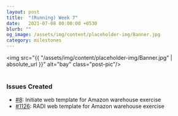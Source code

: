 ```yaml
---
layout: post
title:  "(Running) Week 7"
date:   2021-07-08 00:00:00 +0530
blurb: ""
og_image: /assets/img/content/placeholder-img/Banner.jpg
category: milestones
---
```


<img src="{{ "/assets/img/content/placeholder-img/Banner.jpg" | absolute_url }}" alt="bay" class="post-pic"/>
<br />
<br />

### Issues Created
- [#8][]: Initiate web template for Amazon warehouse exercise
- [#1126][]: RADI web template for Amazon warehouse exercise


[#8]: https://github.com/TheRoboticsClub/gsoc2021-Siddharth_Saha/issues/8 "Issue #8"
[#1126]: https://github.com/JdeRobot/RoboticsAcademy/issues/1126 "Issue #1126"
[#1094]: https://github.com/JdeRobot/RoboticsAcademy/pull/1094 "Pull request #1094"
